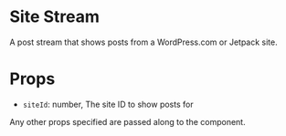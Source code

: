 # Site Stream

A post stream that shows posts from a WordPress.com or Jetpack site.

# Props

- `siteId`: number, The site ID to show posts for

Any other props specified are passed along to the <Stream> component.
